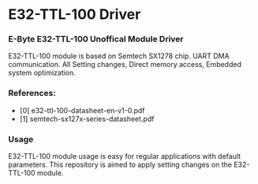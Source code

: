 # E32-TTL-100 Driver

### E-Byte E32-TTL-100 Unoffical Module Driver

E32-TTL-100 module is based on Semtech SX1278 chip. 
UART DMA communication. All Setting changes, Direct memory access, 
Embedded system optimization.  

### References: 
 
*  [0] e32-ttl-100-datasheet-en-v1-0.pdf
*  [1] semtech-sx127x-series-datasheet.pdf
 
### Usage

E32-TTL-100 module usage is easy for regular applications with default parameters. This repository 
is aimed to apply setting changes on the E32-TTL-100 module.
